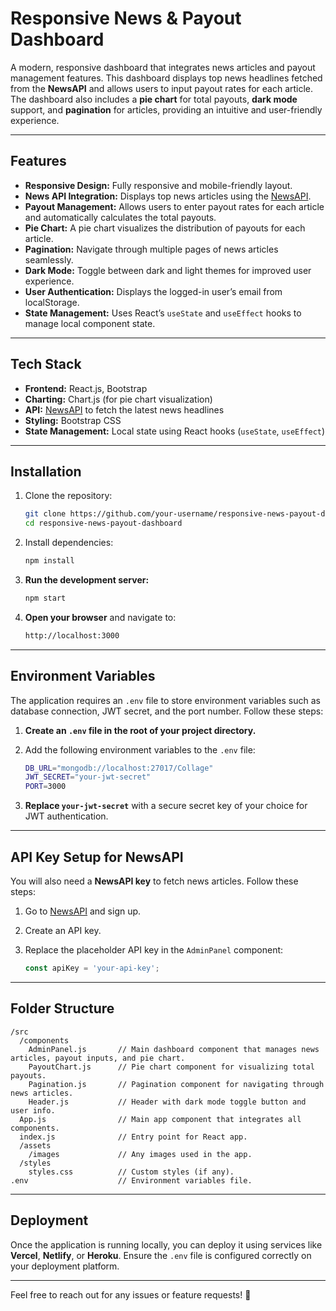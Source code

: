 # Responsive News & Payout Dashboard

A modern, responsive dashboard that integrates news articles and payout management features. This dashboard displays top news headlines fetched from the **NewsAPI** and allows users to input payout rates for each article. The dashboard also includes a **pie chart** for total payouts, **dark mode** support, and **pagination** for articles, providing an intuitive and user-friendly experience.

---

## Features

- **Responsive Design:** Fully responsive and mobile-friendly layout.
- **News API Integration:** Displays top news articles using the [NewsAPI](https://newsapi.org/).
- **Payout Management:** Allows users to enter payout rates for each article and automatically calculates the total payouts.
- **Pie Chart:** A pie chart visualizes the distribution of payouts for each article.
- **Pagination:** Navigate through multiple pages of news articles seamlessly.
- **Dark Mode:** Toggle between dark and light themes for improved user experience.
- **User Authentication:** Displays the logged-in user’s email from localStorage.
- **State Management:** Uses React’s `useState` and `useEffect` hooks to manage local component state.

---

## Tech Stack

- **Frontend:** React.js, Bootstrap
- **Charting:** Chart.js (for pie chart visualization)
- **API:** [NewsAPI](https://newsapi.org/) to fetch the latest news headlines
- **Styling:** Bootstrap CSS
- **State Management:** Local state using React hooks (`useState`, `useEffect`)

---

## Installation

1. Clone the repository:

    ```bash
    git clone https://github.com/your-username/responsive-news-payout-dashboard.git
    cd responsive-news-payout-dashboard
    ```

2. Install dependencies:

    ```bash
    npm install
    ```

3. **Run the development server:**

    ```bash
    npm start
    ```

4. **Open your browser** and navigate to:

    ```bash
    http://localhost:3000
    ```

---

## Environment Variables

The application requires an `.env` file to store environment variables such as database connection, JWT secret, and the port number. Follow these steps:

1. **Create an `.env` file in the root of your project directory.**
2. Add the following environment variables to the `.env` file:

    ```bash
    DB_URL="mongodb://localhost:27017/Collage"
    JWT_SECRET="your-jwt-secret"
    PORT=3000
    ```

3. **Replace `your-jwt-secret`** with a secure secret key of your choice for JWT authentication.

---

## API Key Setup for NewsAPI

You will also need a **NewsAPI key** to fetch news articles. Follow these steps:

1. Go to [NewsAPI](https://newsapi.org/) and sign up.
2. Create an API key.
3. Replace the placeholder API key in the `AdminPanel` component:

    ```javascript
    const apiKey = 'your-api-key';
    ```

---

## Folder Structure

```plaintext
/src
  /components
    AdminPanel.js       // Main dashboard component that manages news articles, payout inputs, and pie chart.
    PayoutChart.js      // Pie chart component for visualizing total payouts.
    Pagination.js       // Pagination component for navigating through news articles.
    Header.js           // Header with dark mode toggle button and user info.
  App.js                // Main app component that integrates all components.
  index.js              // Entry point for React app.
  /assets
    /images             // Any images used in the app.
  /styles
    styles.css          // Custom styles (if any).
.env                    // Environment variables file.
```

---

## Deployment

Once the application is running locally, you can deploy it using services like **Vercel**, **Netlify**, or **Heroku**. Ensure the `.env` file is configured correctly on your deployment platform.

---

Feel free to reach out for any issues or feature requests! 🚀

